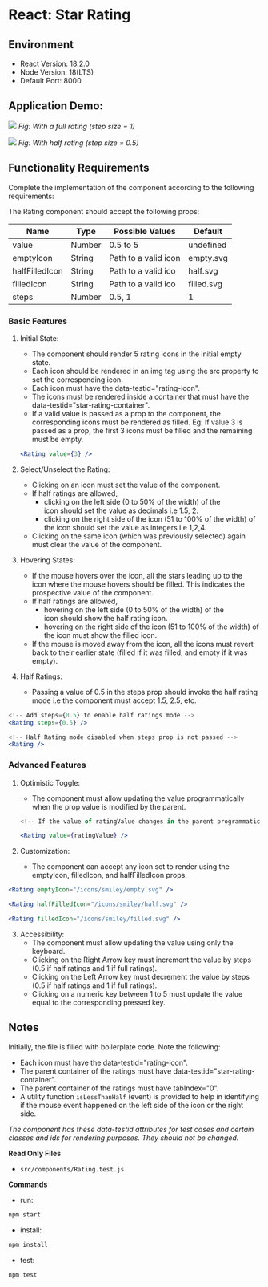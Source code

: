 # React: Star Rating 

## Environment 

- React Version: 18.2.0
- Node Version: 18(LTS)
- Default Port: 8000

## Application Demo:
![](https://hrcdn.net/s3_pub/istreet-assets/Wn0aBOKmSNKVSzuUpfV6Zw/full-ratings.gif)
_Fig: With a full rating (step size = 1)_


![](https://hrcdn.net/s3_pub/istreet-assets/iT_XF54f6UxCgcT_UC2GZw/half-ratings.gif)
_Fig: With half rating (step size = 0.5)_

## Functionality Requirements
Complete the implementation of the component according to the following requirements:

The Rating component should accept the following props:

| Name |  Type | Possible Values  | Default  |  
|---|---|---|---|
| value  | Number  | 0.5 to 5  | undefined  |
| emptyIcon  | String  | Path to a valid icon  |  empty.svg | 
| halfFilledIcon  | String  | Path to a valid ico  |  half.svg | 
| filledIcon  | String  | Path to a valid ico  |  filled.svg | 
| steps  | Number  | 0.5, 1  | 1  | 

### Basic Features

1. Initial State:
   - The component should render 5 rating icons in the initial empty state.
   - Each icon should be rendered in an img tag using the src property to set the corresponding icon.
   - Each icon must have the data-testid="rating-icon".
   - The icons must be rendered inside a container that must have the data-testid="star-rating-container".
   - If a valid value is passed as a prop to the component, the corresponding icons must be rendered as filled. Eg: If value 3 is passed as a prop, the first 3 icons must be filled and the remaining must be empty.
   ```jsx
   <Rating value={3} />
   ```

2. Select/Unselect the Rating:
   - Clicking on an icon must set the value of the component.
   - If half ratings are allowed,
     - clicking on the left side (0 to 50% of the width) of the icon should set the value as decimals i.e 1.5, 2.
     - clicking on the right side of the icon (51 to 100% of the width) of the icon should set the value as integers i.e 1,2,4.
   - Clicking on the same icon (which was previously selected) again must clear the value of the component.
  
3. Hovering States:
     - If the mouse hovers over the icon, all the stars leading up to the icon where the mouse hovers should be filled. This indicates the prospective value of the component.
     - If half ratings are allowed,
       - hovering on the left side (0 to 50% of the width) of the icon should show the half rating icon.
       - hovering on the right side of the icon (51 to 100% of the width) of the icon must show the filled icon.
     - If the mouse is moved away from the icon, all the icons must revert back to their earlier state (filled if it was filled, and empty if it was empty).

4. Half Ratings:
    - Passing a value of 0.5 in the steps prop should invoke the half rating mode i.e the component must accept 1.5, 2.5, etc.
  ```jsx
<!-- Add steps={0.5} to enable half ratings mode -->
<Rating steps={0.5} />

<!-- Half Rating mode disabled when steps prop is not passed -->
<Rating />
```

### Advanced Features



1. Optimistic Toggle:
   - The component must allow updating the value programmatically when the prop value is modified by the parent.
   ```jsx
   <!-- If the value of ratingValue changes in the parent programmatically, the component must update its state accordingly -->

   <Rating value={ratingValue} />
   ```

2. Customization:
   - The component can accept any icon set to render using the emptyIcon, filledIcon, and halfFilledIcon props.
```jsx
<Rating emptyIcon="/icons/smiley/empty.svg" />

<Rating halfFilledIcon="/icons/smiley/half.svg" />

<Rating filledIcon="/icons/smiley/filled.svg" />
```

3. Accessibility:
   - The component must allow updating the value using only the keyboard.
   - Clicking on the Right Arrow key must increment the value by steps (0.5 if half ratings and 1 if full ratings).
   - Clicking on the Left Arrow key must decrement the value by steps (0.5 if half ratings and 1 if full ratings).
   - Clicking on a numeric key between 1 to 5 must update the value equal to the corresponding pressed key.

## Notes
Initially, the file is filled with boilerplate code. Note the following:
- Each icon must have the data-testid="rating-icon".
- The parent container of the ratings must have data-testid="star-rating-container".
- The parent container of the ratings must have tabIndex="0".
- A utility function `isLessThanHalf` (event) is provided to help in identifying if the mouse event happened on the left side of the icon or the right side.

_The component has these data-testid attributes for test cases and certain classes and ids for rendering purposes. They should not be changed._


**Read Only Files**
- `src/components/Rating.test.js`


**Commands**
- run: 
```bash
npm start
```
- install: 
```bash
npm install
```
- test: 
```bash
npm test
```

